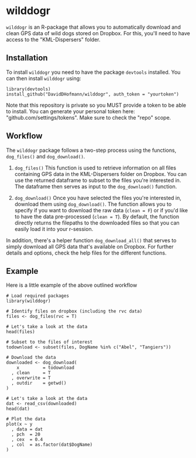 # wilddogr
`wilddogr` is an R-package that allows you to automatically download and clean
GPS data of wild dogs stored on Dropbox. For this, you'll need to have access to
the "KML-Dispersers" folder.

## Installation
To install `wilddogr` you need to have the package `devtools` installed. You can
then install `wilddogr` using:

```
library(devtools)
install_github("DavidDHofmann/wilddogr", auth_token = "yourtoken")
```

Note that this repository is private so you MUST provide a token to be able to
install. You can generate your personal token here:
"github.com/settings/tokens". Make sure to check the "repo" scope.

## Workflow
The `wilddogr` package follows a two-step process using the functions,
`dog_files()` and `dog_download()`.

1. `dog_files()` This function is used to retrieve information on all files
containing GPS data in the KML-Dispersers folder on Dropbox. You can use the
returned dataframe to subset to the files you're interested in. The dataframe
then serves as input to the `dog_download()` function.

2. `dog_download()` Once you have selected the files you're interested in,
download them using `dog_download()`. The function allows you to specify if you
want to download the raw data (`clean = F`) or if you'd like to have the data
pre-processed (`clean = T`). By default, the function directly returns the
filepaths to the downloaded files so that you can easily load it into your
r-session.

In addition, there's a helper function `dog_download_all()` that serves to
simply download all GPS data that's available on Dropbox. For further details
and options, check the help files for the different functions.

## Example
Here is a little example of the above outlined workflow

```
# Load required packages
library(wilddogr)

# Identify files on dropbox (including the rvc data)
files <- dog_files(rvc = T)

# Let's take a look at the data
head(files)

# Subset to the files of interest
todownload <- subset(files, DogName %in% c("Abel", "Tangiers"))

# Download the data
downloaded <- dog_download(
    x         = todownload
  , clean     = T
  , overwrite = T
  , outdir    = getwd()
)

# Let's take a look at the data
dat <- read_csv(downloaded)
head(dat)

# Plot the data
plot(x ~ y
  , data = dat
  , pch  = 20
  , cex  = 0.4
  , col  = as.factor(dat$DogName)
)
```
